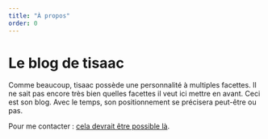 ```yaml
---
title: "À propos"
order: 0
---
```

# Le blog de tisaac

Comme beaucoup, tisaac possède une personnalité à multiples facettes. 
Il ne sait pas encore très bien quelles facettes il veut ici mettre en avant.
Ceci est son blog. Avec le temps, son positionnement se précisera peut-être ou pas.

Pour me contacter : <a rel="me" href="https://piaille.fr/@tisaac">cela devrait être possible là</a>. 